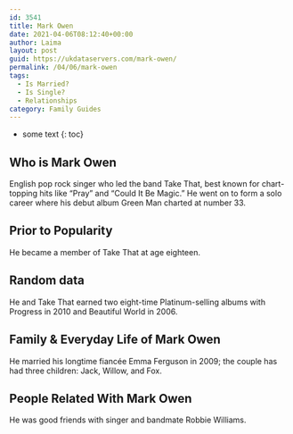 ```yaml
---
id: 3541
title: Mark Owen
date: 2021-04-06T08:12:40+00:00
author: Laima
layout: post
guid: https://ukdataservers.com/mark-owen/
permalink: /04/06/mark-owen
tags:
  - Is Married?
  - Is Single?
  - Relationships
category: Family Guides
---
```


* some text
{: toc}


## Who is Mark Owen
                  
                  
                  
English pop rock singer who led the band Take That, best known for chart-topping hits like &#8220;Pray&#8221; and &#8220;Could It Be Magic.&#8221; He went on to form a solo career where his debut album Green Man charted at number 33.
                  
              
            
              
            
                
                
                
## Prior to Popularity
                  
                  
                  
He became a member of Take That at age eighteen.
                  
              
            
              
            
                
                
                
## Random data
                  
                  
                  
He and Take That earned two eight-time Platinum-selling albums with Progress in 2010 and Beautiful World in 2006.
                  
              
            
              
            
                
                
                
## Family & Everyday Life of Mark Owen
                  
                  
                  
He married his longtime fiancée Emma Ferguson in 2009; the couple has had three children: Jack, Willow, and Fox.
                  
              
            
              
            
                
                
                
## People Related With Mark Owen
                  
                  
                  
He was good friends with singer and bandmate Robbie Williams.
                  
              
            
              
            
                
              
            
              
              
            
            
              
            
          
          
          